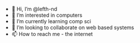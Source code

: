 - 👋 Hi, I’m @lefth-nd
- 👀 I’m interested in computers
- 🌱 I’m currently learning comp sci
- 💞️ I’m looking to collaborate on web based systems
- 📫 How to reach me - the internet

<!---
lefth-nd/lefth-nd is a ✨ special ✨ repository because its `README.md` (this file) appears on your GitHub profile.
You can click the Preview link to take a look at your changes.
--->
